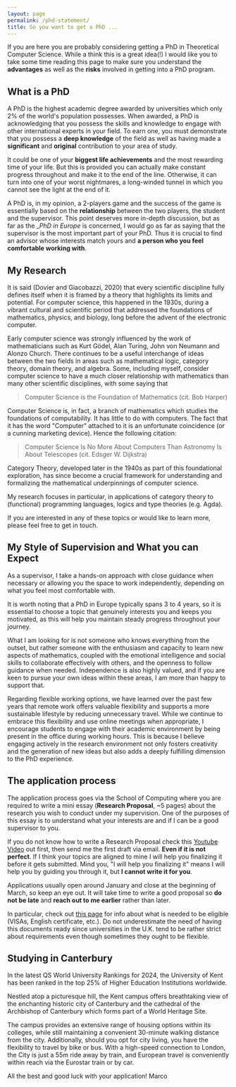 ```yaml
---
layout: page
permalink: /phd-statement/
title: So you want to get a PhD ...  
---
```

If you are here you are probably considering getting a PhD in Theoretical
Computer Science. While a think this is a great idea(!) I would like you to take some time reading this page to make sure you understand the **advantages** as well as the **risks** involved in getting into a PhD program.      

## What is a PhD
A PhD is the highest academic degree awarded by universities which only 2% of
the world's population possesses. When awarded, a PhD is acknowledging that you
possess the skills and knowledge to engage with other international experts in
your field. To earn one, you must demonstrate that you possess a **deep
knowledge** of the field  as well as having made a **significant** and
**original** contribution to your area of study.

It could be one of your **biggest life achievements** and the
most rewarding time of your life. But this is provided you can actually make
constant progress throughout and make it to the end of the line. Otherwise, it
can turn into one of your worst nightmares, a long-winded tunnel in which you
cannot see the light at the end of it. 

A PhD is, in my opinion, a 2-players game and the success of the game is
essentially based on the **relationship** between the two players, the student
and the supervisor. This point deserves more in-depth discussion, but as far as
the __PhD in Europe_ is concerned, I would go as far as saying that the supervisor
is the most important part of your PhD. Thus it is crucial to find an advisor whose interests match yours and **a person who you feel comfortable working with**. 

## My Research
It is said (Dovier and Giacobazzi, 2020) that every scientific discipline fully
defines itself when it is framed by a theory that highlights its limits and
potential. For computer science, this happened in the 1930s, during a vibrant
cultural and scientific period that addressed the foundations of mathematics,
physics, and biology, long before the advent of the electronic computer.

Early computer science was strongly influenced by the work of mathematicians
such as Kurt Gödel,  Alan Turing, John von Neumann and Alonzo Church. There
continues to be a useful interchange of ideas between the two fields in areas
such as mathematical logic, category theory, domain theory, and algebra. Some,
including myself, consider computer science to have a much closer relationship
with mathematics than many other scientific disciplines, with some saying that 

> Computer Science is the Foundation of Mathematics (cit. Bob Harper)

Computer Science is, in fact, a branch of mathematics which studies the
foundations of computability. It has little to do with computers. The fact that
it has the word "Computer" attached to it is an unfortunate coincidence (or a
cunning marketing device). Hence the following citation:

> Computer Science Is No More About Computers Than Astronomy Is About Telescopes (cit. Edsger W. Dijkstra)

Category Theory, developed later in the 1940s as part of this foundational
exploration, has since become a crucial framework for understanding and
formalizing the mathematical underpinnings of computer science.

My research focuses in particular, in applications of category theory to
(functional) programming languages, logics and type theories (e.g. Agda). 

If you are interested in any of these topics or would like to learn more, please
feel free to get in touch.


## My Style of Supervision and What you can Expect
As a supervisor, I take a hands-on approach with close guidance when necessary
or allowing you the space to work independently, depending on what you feel most
comfortable with.

It is worth noting that a PhD in Europe typically spans 3 to 4 years, so it is
essential to choose a topic that genuinely interests you and keeps you
motivated, as this will help you maintain steady progress throughout your
journey.

What I am looking for is not someone who knows everything from the outset, but
rather someone with the enthusiasm and capacity to learn new aspects of
mathematics, coupled with the emotional intelligence and social skills to
collaborate effectively with others, and the openness to follow guidance when
needed. Independence is also highly valued, and if you are keen to pursue your
own ideas within these areas, I am more than happy to support that.

Regarding flexible working options, we have learned over the past few years that
remote work offers valuable flexibility and supports a more sustainable
lifestyle by reducing unnecessary travel. While we continue to embrace this
flexibility and use online meetings when appropriate, I encourage students  to
engage with their academic environment by being present in the office during
working hours.  This is because I believe engaging actively in the research
environment not only fosters creativity and the generation of new ideas but also
adds a deeply fulfilling dimension to the PhD experience.

## The application process
The application process goes via the School of Computing where you are required
to write a mini essay (**Research Proposal**, ~5 pages) about the research
you wish to conduct under my supervision. One of the purposes of this essay is
to understand what your interests are and if I can be a good supervisor to you.

If you do not know how to write a Research Proposal check this [Youtube
Video](https://www.youtube.com/watch?v=s5nLdm4Dt-0) out first, then send me the
first draft via email. **Even if it is not perfect**. If I think your topics are
aligned to mine I will help you finalizing it before it gets submitted.  Mind
you, "I will help you finalizing it" means I will help you by guiding you
through it, but **I cannot write it for you**. 

Applications usually open around January and close at the beginning of March, so
keep an eye out. It will take time to write a good proposal so **do not be
late** and **reach out to me earlier** rather than later. 

In particular, check out [this
page](https://www.kent.ac.uk/courses/postgraduate/283/computer-science) for info
about what is needed to be eligible (VISAs, English certificate, etc.). Do not
underestimate the need of having this documents ready since universities in the
U.K. tend to be rather strict about requirements even though sometimes they
ought to be flexible. 

## Studying in Canterbury

In the latest QS World University Rankings for 2024, the University of Kent has
been ranked in the top 25% of Higher Education Institutions worldwide.

Nestled atop a picturesque hill, the Kent campus offers breathtaking view of the
enchanting historic city of Canterbury and the cathedral of the Archbishop of
Canterbury which forms part of a World Heritage Site. 

The campus provides an extensive range of housing options within its colleges,
while still maintaining a convenient 30-minute walking distance from the city.
Additionally, should you opt for city living, you have the flexibility to travel
by bike or bus. With a high-speed connection to London, the City is just a 55m
ride away by train, and European travel is conveniently within reach via the
Eurostar train or by car.

All the best and good luck with your application! 
Marco
